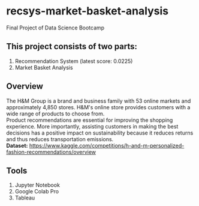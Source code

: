# recsys-market-basket-analysis
Final Project of Data Science Bootcamp
## This project consists of two parts:
1. Recommendation System (latest score: 0.0225)
2. Market Basket Analysis

## Overview
The H&M Group is a brand and business family with 53 online markets and approximately 4,850 stores. H&M's online store provides customers with a wide range of products to choose from.<br>
Product recommendations are essential for improving the shopping experience. More importantly, assisting customers in making the best decisions has a positive impact on sustainability because it reduces returns and thus reduces transportation emissions.<br>
<b>Dataset:</b> https://www.kaggle.com/competitions/h-and-m-personalized-fashion-recommendations/overview
## Tools
1. Jupyter Notebook
2. Google Colab Pro
3. Tableau
